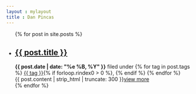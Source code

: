 ```yaml
---
layout : mylayout
title : Dan Pincas
---
```


<ul class="posts">
    {% for post in site.posts %}
		<li>
			<div class="idea">
				<h2><a class="postlink" href="{{ post.url }}">{{ post.title }}</a></h2>
				<span class="subtitle"><strong>{{ post.date | date: "%e %B, %Y"  }}</strong> filed under
					{% for tag in post.tags %}
					   <a href="/tag/{{ tag }}">{{ tag }}</a>{% if forloop.rindex0 > 0 %}, {% endif %}
					{% endfor %}
                </span>
                <div class="postpreview">
                    {{ post.content | strip_html | truncate: 300 }}<a href="{{ post.url }}">view more</a>
                </div>
			</div>
		</li>
    {% endfor %}
</ul>

<script type="text/javascript">
//<![CDATA[
(function() {
    var links = document.getElementsByTagName('a');
    var query = '?';
    for(var i = 0; i < links.length; i++) {
    if(links[i].href.indexOf('#disqus_thread') >= 0) {
        query += 'url' + i + '=' + encodeURIComponent(links[i].href) + '&';
    }
    }
    document.write('<script charset="utf-8" type="text/javascript" src="http://disqus.com/forums/DISQUS_NAME/get_num_replies.js' + query + '"></' + 'script>');
})();
//]]>
</script>